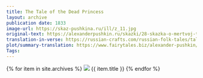 ```yaml
---
title: The Tale of the Dead Princess
layout: archive
publication date: 1833
image-url: https://skaz-pushkina.ru/ill/z_11.jpg
original-text: https://alexanderpushkin.ru/skazki/28-skazka-o-mertvoj-tsarevne-i-o-semi-bogatyryakh-1833.html
translation-in-verse: https://russian-crafts.com/russian-folk-tales/tale-about-dead-princess.html
plot/summary-translation: https://www.fairytales.biz/alexander-pushkin/the-tale-of-the-dead-princess.html
Tags: 
---
```

<div class = "grid_cell">
  {% for item in site.archives %}
  <a href = "{{  item.url | relative_url }}"><img src="{{ item.image-url }}" class="gallery_thumb"></a>
    {{ item.title }}
  {% endfor %}


